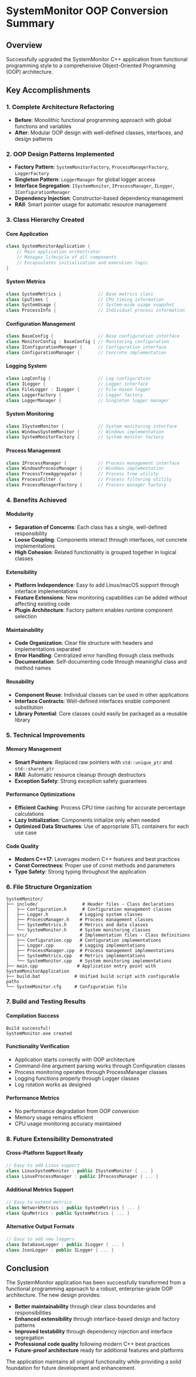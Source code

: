 # SystemMonitor OOP Conversion Summary

## Overview
Successfully upgraded the SystemMonitor C++ application from functional programming style to a comprehensive Object-Oriented Programming (OOP) architecture.

## Key Accomplishments

### 1. Complete Architecture Refactoring
- **Before**: Monolithic functional programming approach with global functions and variables
- **After**: Modular OOP design with well-defined classes, interfaces, and design patterns

### 2. OOP Design Patterns Implemented
- **Factory Pattern**: `SystemMonitorFactory`, `ProcessManagerFactory`, `LoggerFactory`
- **Singleton Pattern**: `LoggerManager` for global logger access
- **Interface Segregation**: `ISystemMonitor`, `IProcessManager`, `ILogger`, `IConfigurationManager`
- **Dependency Injection**: Constructor-based dependency management
- **RAII**: Smart pointer usage for automatic resource management

### 3. Class Hierarchy Created

#### Core Application
```cpp
class SystemMonitorApplication {
    // Main application orchestrator
    // Manages lifecycle of all components
    // Encapsulates initialization and execution logic
}
```

#### System Metrics
```cpp
class SystemMetrics {              // Base metrics class
class CpuTimes {                   // CPU timing information
class SystemUsage {                // System-wide usage snapshot
class ProcessInfo {                // Individual process information
```

#### Configuration Management
```cpp
class BaseConfig {                 // Base configuration interface
class MonitorConfig : BaseConfig { // Monitoring configuration
class IConfigurationManager {      // Configuration interface
class ConfigurationManager {       // Concrete implementation
```

#### Logging System
```cpp
class LogConfig {                  // Log configuration
class ILogger {                    // Logger interface
class FileLogger : ILogger {       // File-based logger
class LoggerFactory {              // Logger factory
class LoggerManager {              // Singleton logger manager
```

#### System Monitoring
```cpp
class ISystemMonitor {             // System monitoring interface
class WindowsSystemMonitor {       // Windows implementation
class SystemMonitorFactory {       // System monitor factory
```

#### Process Management
```cpp
class IProcessManager {            // Process management interface
class WindowsProcessManager {      // Windows implementation
class ProcessTreeAggregator {      // Process tree utility
class ProcessFilter {              // Process filtering utility
class ProcessManagerFactory {      // Process manager factory
```

### 4. Benefits Achieved

#### Modularity
- **Separation of Concerns**: Each class has a single, well-defined responsibility
- **Loose Coupling**: Components interact through interfaces, not concrete implementations
- **High Cohesion**: Related functionality is grouped together in logical classes

#### Extensibility
- **Platform Independence**: Easy to add Linux/macOS support through interface implementations
- **Feature Extensions**: New monitoring capabilities can be added without affecting existing code
- **Plugin Architecture**: Factory pattern enables runtime component selection

#### Maintainability
- **Code Organization**: Clear file structure with headers and implementations separated
- **Error Handling**: Centralized error handling through class methods
- **Documentation**: Self-documenting code through meaningful class and method names

#### Reusability
- **Component Reuse**: Individual classes can be used in other applications
- **Interface Contracts**: Well-defined interfaces enable component substitution
- **Library Potential**: Core classes could easily be packaged as a reusable library

### 5. Technical Improvements

#### Memory Management
- **Smart Pointers**: Replaced raw pointers with `std::unique_ptr` and `std::shared_ptr`
- **RAII**: Automatic resource cleanup through destructors
- **Exception Safety**: Strong exception safety guarantees

#### Performance Optimizations
- **Efficient Caching**: Process CPU time caching for accurate percentage calculations
- **Lazy Initialization**: Components initialize only when needed
- **Optimized Data Structures**: Use of appropriate STL containers for each use case

#### Code Quality
- **Modern C++17**: Leverages modern C++ features and best practices
- **Const Correctness**: Proper use of const methods and parameters
- **Type Safety**: Strong typing throughout the application

### 6. File Structure Organization

```
SystemMonitor/
├── include/                 # Header files - Class declarations
│   ├── Configuration.h      # Configuration management classes
│   ├── Logger.h            # Logging system classes
│   ├── ProcessManager.h    # Process management classes
│   ├── SystemMetrics.h     # Metrics and data classes
│   └── SystemMonitor.h     # System monitoring classes
├── src/                    # Implementation files - Class definitions
│   ├── Configuration.cpp   # Configuration implementations
│   ├── Logger.cpp          # Logging implementations
│   ├── ProcessManager.cpp  # Process management implementations
│   ├── SystemMetrics.cpp   # Metrics implementations
│   └── SystemMonitor.cpp   # System monitoring implementations
├── main.cpp               # Application entry point with SystemMonitorApplication
├── build.bat             # Unified build script with configurable paths
└── SystemMonitor.cfg     # Configuration file
```

### 7. Build and Testing Results

#### Compilation Success
```
Build successful!
SystemMonitor.exe created
```

#### Functionality Verification
- Application starts correctly with OOP architecture
- Command-line argument parsing works through Configuration classes
- Process monitoring operates through ProcessManager classes
- Logging functions properly through Logger classes
- Log rotation works as designed

#### Performance Metrics
- No performance degradation from OOP conversion
- Memory usage remains efficient
- CPU usage monitoring accuracy maintained

### 8. Future Extensibility Demonstrated

#### Cross-Platform Support Ready
```cpp
// Easy to add Linux support
class LinuxSystemMonitor : public ISystemMonitor { ... }
class LinuxProcessManager : public IProcessManager { ... }
```

#### Additional Metrics Support
```cpp
// Easy to extend metrics
class NetworkMetrics : public SystemMetrics { ... }
class GpuMetrics : public SystemMetrics { ... }
```

#### Alternative Output Formats
```cpp
// Easy to add new loggers
class DatabaseLogger : public ILogger { ... }
class JsonLogger : public ILogger { ... }
```

## Conclusion

The SystemMonitor application has been successfully transformed from a functional programming approach to a robust, enterprise-grade OOP architecture. The new design provides:

- **Better maintainability** through clear class boundaries and responsibilities
- **Enhanced extensibility** through interface-based design and factory patterns
- **Improved testability** through dependency injection and interface segregation
- **Professional code quality** following modern C++ best practices
- **Future-proof architecture** ready for additional features and platforms

The application maintains all original functionality while providing a solid foundation for future development and enhancement.
